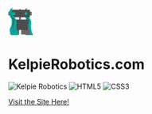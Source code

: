 ![](/assets/img/kelpie_logo.png)
# KelpieRobotics.com
![Kelpie Robotics](https://img.shields.io/badge/Kelpie_Robotics-website-00a99d.svg?style=for-the-badge)
![HTML5](https://img.shields.io/badge/html5-%23E34F26.svg?style=for-the-badge&logo=html5&logoColor=white)
![CSS3](https://img.shields.io/badge/css3-%231572B6.svg?style=for-the-badge&logo=css3&logoColor=white)


[Visit the Site Here!](https://kelpierobotics.com)

